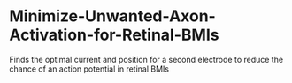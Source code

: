 # Minimize-Unwanted-Axon-Activation-for-Retinal-BMIs
Finds the optimal current and position for a second electrode to reduce the chance of an action potential in retinal BMIs
